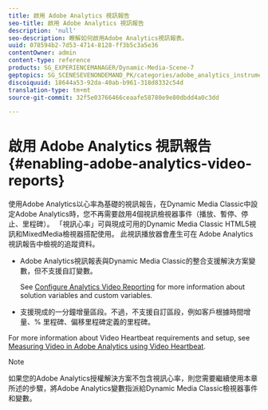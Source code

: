 ```yaml
---
title: 啟用 Adobe Analytics 視訊報告
seo-title: 啟用 Adobe Analytics 視訊報告
description: 'null'
seo-description: 瞭解如何啟用Adobe Analytics視訊報表。
uuid: 078594b2-7d53-4714-8128-ff3b5c3a5e36
contentOwner: admin
content-type: reference
products: SG_EXPERIENCEMANAGER/Dynamic-Media-Scene-7
geptopics: SG_SCENESEVENONDEMAND_PK/categories/adobe_analytics_instrumentation_kit
discoiquuid: 18644a53-92da-40ab-b961-318d8332c54d
translation-type: tm+mt
source-git-commit: 32f5e03766466ceaafe58780e9e80dbdd4a0c3dd

---
```



# 啟用 Adobe Analytics 視訊報告{#enabling-adobe-analytics-video-reports}

使用Adobe Analytics以心率為基礎的視訊報告，在Dynamic Media Classic中設定Adobe Analytics時，您不再需要啟用4個視訊檢視器事件（播放、暫停、停止、里程碑）。 「視訊心率」可與現成可用的Dynamic Media Classic HTML5視訊和MixedMedia檢視器搭配使用。 此視訊播放器會產生可在 Adobe Analytics 視訊報告中檢視的追蹤資料。

* Adobe Analytics視訊報表與Dynamic Media Classic的整合支援解決方案變數，但不支援自訂變數。

   See [Configure Analytics Video Reporting](https://microsite.omniture.com/t2/help/en_US/sc/appmeasurement/hbvideo/video_analytics_config.html) for more information about solution variables and custom variables.

* 支援現成的一分鐘增量區段。不過，不支援自訂區段，例如客戶根據時間增量、% 里程碑、偏移里程碑定義的里程碑。

For more information about Video Heartbeat requirements and setup, see [Measuring Video in Adobe Analytics using Video Heartbeat](https://microsite.omniture.com/t2/help/en_US/sc/appmeasurement/hbvideo/).

>[!NOTE]
>
>如果您的Adobe Analytics授權解決方案不包含視訊心率，則您需要繼續使用本章所述的步驟，將Adobe Analytics變數指派給Dynamic Media Classic檢視器事件和變數。

